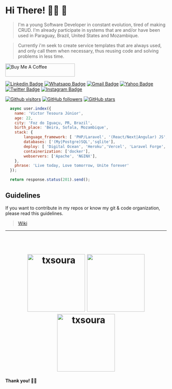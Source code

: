 # Hi There! 👋🏾 🚀

> I'm a young Software Developer in constant evolution, tired of making CRUD. I'm already participate in systems that are and/or have been used in Paraguay, Brazil, United States and Mozambique.

> Currently i'm seek to create service templates that are always used, and only call them when necessary, thus reusing code and solving problems in less time.

<a href="https://www.buymeacoffee.com/txsoura" target="_blank"><img src="https://cdn.buymeacoffee.com/buttons/v2/default-yellow.png" alt="Buy Me A Coffee" style="height: 41px !important;width: 217px !important;" ></a>

[![Linkedin Badge](https://img.shields.io/badge/-LinkedIn-blue?style=flat-square&logo=Linkedin&logoColor=white&link=https://www.linkedin.com/in/txsoura/)](https://www.linkedin.com/in/txsoura/)
[![Whatsapp Badge](https://img.shields.io/badge/-WhatsApp-green?style=flat-square&logo=Whatsapp&logoColor=white&link=http://wa.me/5545984289149)](http://wa.me/5545984289149)
[![Gmail Badge](https://img.shields.io/badge/-Gmail-c14438?style=flat-square&logo=Gmail&logoColor=white&link=mailto:txsoura@gmail.com)](mailto:txsoura@gmail.com)
[![Yahoo Badge](https://img.shields.io/badge/-Yahoo-purple?style=flat-square&logo=minutemailer&logoColor=white&link=mailto:txsoura@yahoo.com)](mailto:txsoura@yahoo.com)
[![Twitter Badge](https://img.shields.io/badge/-Twitter-blue?style=flat-square&logo=twitter&logoColor=white&link=https://twitter.com/txsoura)](https://twitter.com/txsoura)
[![Instagram Badge](https://img.shields.io/badge/-Instagram-C13584?style=flat-square&logo=instagram&logoColor=white&link=https://www.instagram.com/txsoura)](https://www.instagram.com/txsoura)

[![Github visitors](https://visitor-badge.glitch.me/badge?page_id=txsoura.visitor-badge)](https://github.com/txsoura)
[![GitHub followers](https://img.shields.io/github/followers/txsoura.svg?style=social&label=Follow&maxAge=2592000)](https://github.com/txsoura?tab=followers)
[![GitHub stars](https://img.shields.io/github/stars/txsoura/txsoura.svg?style=social&label=Star&maxAge=2592000)](https://github.com/txsoura/txsoura/stargazers/)

```javascript
  async user.index({
    name: 'Victor Tesoura Júnior',
    age: 22,
    city: 'Foz do Iguaçu, PR, Brazil',
    birth_place: 'Beira, Sofala, Mozambique',
    stack: {
        language_framework: [ 'PHP/Laravel', '(React/Next|Angular) JS', '(Express|Nest) JS','Java/Spring Boot', 'C/Arduino'],
        databases: ['(My|Postgre)SQL','sqlite'],
        deploy: [ 'Digital Ocean', 'Heroku','Vercel', 'Laravel Forge','Netlify'],
        containerization: ['docker'],
        webservers: ['Apache', 'NGINX'],
    },
    phrase: 'Live today, Love tomorrow, Unite forever'
  });

  return response.status(201).send();
```



## Guidelines

If you want to contribute in my repos or know my git & code organization, please read this guidelines. 

> [Wiki](https://github.com/txsoura/txsoura/wiki)

<hr>
<h1 align="center">
  <br/>
  <img src="https://github-readme-stats.vercel.app/api?username=txsoura&show_icons=true&theme=dark&locale=en&include_all_commits=true&count_private=true" alt="txsoura" height="180em"/>
   <img src="https://github-readme-stats.vercel.app/api/top-langs/?username=txsoura&layout=compact&theme=dark&langs_count=8" height="180em">
  <br/>
  <img height="180em" src="https://github-readme-streak-stats.herokuapp.com/?user=txsoura&theme=dark" alt="txsoura" />
</h1>

#### Thank you! 🌴🍹
